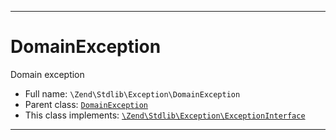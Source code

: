 ***

# DomainException

Domain exception

* Full name: `\Zend\Stdlib\Exception\DomainException`
* Parent class: [`DomainException`](../../../DomainException.md)
* This class implements:
  [`\Zend\Stdlib\Exception\ExceptionInterface`](./ExceptionInterface.md)

***

